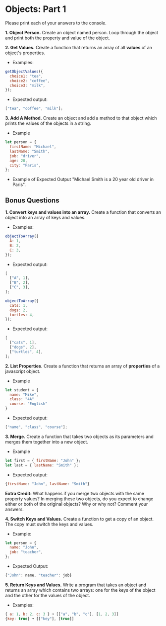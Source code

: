 # Objects: Part 1

Please print each of your answers to the console.

**1. Object Person.**
Create an object named person. Loop through the object and print both the property and value of the object.

**2. Get Values.**
Create a function that returns an array of all **values** of an object's properties.

- Examples:

```javascript
getObjectValues({
  choice1: "tea",
  choice2: "coffee",
  choice3: "milk",
});
```

- Expected output:

```javascript
["tea", "coffee", "milk"];
```

**3. Add A Method.**
Create an object and add a method to that object which prints the values of the objects in a string.

- Example

```javascript
let person = {
  firstName: "Michael",
  lastName: "Smith",
  job: "driver",
  age: 20,
  city: "Paris",
};
```

- Example of Expected Output
  "Michael Smith is a 20 year old driver in Paris".

## Bonus Questions

**1. Convert keys and values into an array.**
Create a function that converts an object into an array of keys and values.

- Examples:

```javascript
objectToArray({
  A: 1,
  B: 2,
  C: 3,
});
```

- Expected output:

```javascript
[
  ["A", 1],
  ["B", 2],
  ["C", 3],
];
```

```javascript
objectToArray({
  cats: 1,
  dogs: 2,
  turtles: 4,
});
```

- Expected output:

```javascript
[
  ["cats", 1],
  ["dogs", 2],
  ["turtles", 4],
];
```

**2. List Properties.**
Create a function that returns an array of **properties** of a javascript object.

- Example

```javascript
let student = {
  name: "Mike",
  class: "4A"
  course: "English"
}
```

- Expected output:

```javascript
["name", "class", "course"];
```

**3. Merge.**
Create a function that takes two objects as its parameters and merges them together into a new object.

- Example

```javascript
let first = { firstName: "John" };
let last = { lastName: "Smith" };
```

- Expected output:

```javascript
{firstName: "John", lastName: "Smith"}
```

**Extra Credit:** What happens if you merge two objects with the same property values? In merging these two objects, do you expect to change either or both of the original objects? Why or why not? Comment your answers.

**4. Switch Keys and Values.**
Create a function to get a copy of an object. The copy must switch the keys and values.

- Example:

```javascript
let person = {
  name: "John",
  job: "teacher",
};
```

- Expected Output:

```javascript
{"John": name, "teacher": job}
```

**5. Return Keys and Values.**
Write a program that takes an object and returns an array which contains two arrays: one for the keys of the object and the other for the values of the object.

- Examples:

```javascript
{ a: 1, b: 2, c: 3 } ➞ [["a", "b", "c"], [1, 2, 3]]
{key: true} ➞ [["key"], [true]]
```
